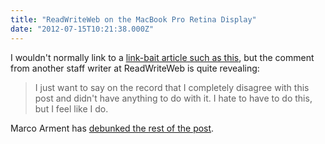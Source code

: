 ```yaml
---
title: "ReadWriteWeb on the MacBook Pro Retina Display"
date: "2012-07-15T10:21:38.000Z"
---
```


I wouldn't normally link to a [link-bait article such as this](http://www.readwriteweb.com/archives/apples-brilliant-boondoggle-macbook-pro-retina-display.php), but the comment from another staff writer at ReadWriteWeb is quite revealing:

> I just want to say on the record that I completely disagree with this post and didn't have anything to do with it. I hate to have to do this, but I feel like I do.

Marco Arment has [debunked the rest of the post](http://www.marco.org/2012/07/14/rww-retina-clickbait).